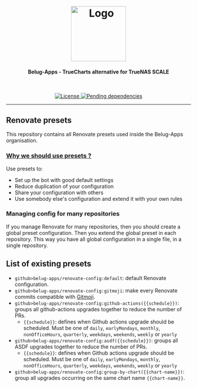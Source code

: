 <!-- markdownlint-disable MD033 -->
<h1 align="center">
  <a href="https://github.com/belug-apps">
    <img src="https://github.com/belug-apps/.github/raw/main/assets/logo_400px.png" alt="Logo" width="150" height="150">
  </a>
</h1>

<h4 align="center">Belug-Apps - TrueCharts alternative for TrueNAS SCALE</h4>

<div align="center">
  <br/>

  [
    ![License](https://img.shields.io/github/license/belug-apps/belug-apps?logo=git&logoColor=white&logoWidth=20)
  ](LICENSE)
  [
    ![Pending dependencies](https://img.shields.io/github/issues-pr/belug-apps/renovate-config/type:%20dependencies?label=dependencies&logo=renovatebot&logoWidth=20&style=flat)
  ](https://github.com/belug-apps/renovate-config/pulls?q=is%3Apr+is%3Aopen+label%3A%22type%3A+dependencies%22)

</div>

---
<!-- markdownlint-enable MD033 -->

## Renovate presets

This repository contains all Renovate presets used inside the Belug-Apps organisation.

### [Why we should use presets ?](https://docs.renovatebot.com/key-concepts/presets/)

Use presets to:

- Set up the bot with good default settings
- Reduce duplication of your configuration
- Share your configuration with others
- Use somebody else's configuration and extend it with your own rules

### Managing config for many repositories

If you manage Renovate for many repositories, then you should create a global preset configuration. Then you extend the global preset in each repository. This way you have all global configuration in a single file, in a single repository.

## List of existing presets

- `github>belug-apps/renovate-config:default`: default Renovate configuration.
- `github>belug-apps/renovate-config:gitmoji`: make every Renovate commits compatible with [Gitmoji](https://gitmoji.dev/).
- `github>belug-apps/renovate-config:github-actions({{schedule}})`: groups all github-actions upgrades together to reduce the number of PRs.
  - `{{schedule}}`: defines when Github actions upgrade should be scheduled. Must be one of `daily`, `earlyMondays`, `monthly`, `nonOfficeHours`, `quarterly`, `weekdays`, `weekends`, `weekly` or `yearly`
- `github>belug-apps/renovate-config:asdf({{schedule}})`: groups all ASDF upgrades together to reduce the number of PRs.
  - `{{schedule}}`: defines when Github actions upgrade should be scheduled. Must be one of `daily`, `earlyMondays`, `monthly`, `nonOfficeHours`, `quarterly`, `weekdays`, `weekends`, `weekly` or `yearly`
- `github>belug-apps/renovate-config:group-by-chart({{chart-name}})`: group all upgrades occurring on the same chart name `{{chart-name}}`.
